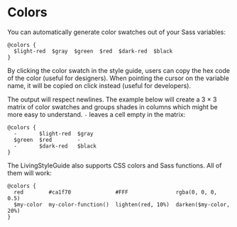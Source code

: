 # Colors

You can automatically generate color swatches out of your Sass variables:

``` raw:lsg
@colors {
  $light-red  $gray  $green  $red  $dark-red  $black
}
```

By clicking the color swatch in the style guide, users can copy the hex code of
the color (useful for designers). When pointing the cursor on the variable name,
it will be copied on click instead (useful for developers).

The output will respect newlines. The example below will create a 3 × 3 matrix
of color swatches and groups shades in columns which might be more easy to
understand. `-` leaves a cell empty in the matrix:

``` raw:lsg
@colors {
  -       $light-red  $gray
  $green  $red        -
  -       $dark-red   $black
}
```

The LivingStyleGuide also supports CSS colors and Sass functions. All of them
will work:

``` raw:lsg
@colors {
  red        #ca1f70              #FFF               rgba(0, 0, 0, 0.5)
  $my-color  my-color-function()  lighten(red, 10%)  darken($my-color, 20%)
}
```
